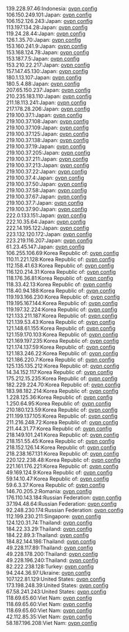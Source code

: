 139.228.97.46:Indonesia: [ovpn config](vpn/139_228_97_46.ovpn)  
106.150.249.101:Japan: [ovpn config](vpn/106_150_249_101.ovpn)  
106.152.126.243:Japan: [ovpn config](vpn/106_152_126_243.ovpn)  
113.197.134.28:Japan: [ovpn config](vpn/113_197_134_28.ovpn)  
119.24.28.44:Japan: [ovpn config](vpn/119_24_28_44.ovpn)  
126.1.35.70:Japan: [ovpn config](vpn/126_1_35_70.ovpn)  
153.160.241.9:Japan: [ovpn config](vpn/153_160_241_9.ovpn)  
153.168.124.78:Japan: [ovpn config](vpn/153_168_124_78.ovpn)  
153.187.7.5:Japan: [ovpn config](vpn/153_187_7_5.ovpn)  
153.210.22.217:Japan: [ovpn config](vpn/153_210_22_217.ovpn)  
157.147.45.130:Japan: [ovpn config](vpn/157_147_45_130.ovpn)  
180.1.13.107:Japan: [ovpn config](vpn/180_1_13_107.ovpn)  
180.5.4.88:Japan: [ovpn config](vpn/180_5_4_88.ovpn)  
207.65.150.237:Japan: [ovpn config](vpn/207_65_150_237.ovpn)  
210.235.183.110:Japan: [ovpn config](vpn/210_235_183_110.ovpn)  
211.18.113.241:Japan: [ovpn config](vpn/211_18_113_241.ovpn)  
217.178.28.206:Japan: [ovpn config](vpn/217_178_28_206.ovpn)  
219.100.37.1:Japan: [ovpn config](vpn/219_100_37_1.ovpn)  
219.100.37.108:Japan: [ovpn config](vpn/219_100_37_108.ovpn)  
219.100.37.109:Japan: [ovpn config](vpn/219_100_37_109.ovpn)  
219.100.37.125:Japan: [ovpn config](vpn/219_100_37_125.ovpn)  
219.100.37.138:Japan: [ovpn config](vpn/219_100_37_138.ovpn)  
219.100.37.19:Japan: [ovpn config](vpn/219_100_37_19.ovpn)  
219.100.37.205:Japan: [ovpn config](vpn/219_100_37_205.ovpn)  
219.100.37.211:Japan: [ovpn config](vpn/219_100_37_211.ovpn)  
219.100.37.213:Japan: [ovpn config](vpn/219_100_37_213.ovpn)  
219.100.37.22:Japan: [ovpn config](vpn/219_100_37_22.ovpn)  
219.100.37.4:Japan: [ovpn config](vpn/219_100_37_4.ovpn)  
219.100.37.50:Japan: [ovpn config](vpn/219_100_37_50.ovpn)  
219.100.37.58:Japan: [ovpn config](vpn/219_100_37_58.ovpn)  
219.100.37.67:Japan: [ovpn config](vpn/219_100_37_67.ovpn)  
219.100.37.7:Japan: [ovpn config](vpn/219_100_37_7.ovpn)  
219.100.37.90:Japan: [ovpn config](vpn/219_100_37_90.ovpn)  
222.0.133.151:Japan: [ovpn config](vpn/222_0_133_151.ovpn)  
222.10.35.64:Japan: [ovpn config](vpn/222_10_35_64.ovpn)  
222.14.195.122:Japan: [ovpn config](vpn/222_14_195_122.ovpn)  
223.132.120.172:Japan: [ovpn config](vpn/223_132_120_172.ovpn)  
223.219.116.207:Japan: [ovpn config](vpn/223_219_116_207.ovpn)  
61.23.45.147:Japan: [ovpn config](vpn/61_23_45_147.ovpn)  
106.255.106.69:Korea Republic of: [ovpn config](vpn/106_255_106_69.ovpn)  
110.11.221.128:Korea Republic of: [ovpn config](vpn/110_11_221_128.ovpn)  
112.158.41.63:Korea Republic of: [ovpn config](vpn/112_158_41_63.ovpn)  
116.120.214.31:Korea Republic of: [ovpn config](vpn/116_120_214_31.ovpn)  
118.176.36.81:Korea Republic of: [ovpn config](vpn/118_176_36_81.ovpn)  
118.33.42.13:Korea Republic of: [ovpn config](vpn/118_33_42_13.ovpn)  
118.40.94.188:Korea Republic of: [ovpn config](vpn/118_40_94_188.ovpn)  
119.193.166.230:Korea Republic of: [ovpn config](vpn/119_193_166_230.ovpn)  
119.195.167.144:Korea Republic of: [ovpn config](vpn/119_195_167_144.ovpn)  
119.197.32.224:Korea Republic of: [ovpn config](vpn/119_197_32_224.ovpn)  
121.133.211.187:Korea Republic of: [ovpn config](vpn/121_133_211_187.ovpn)  
121.139.53.43:Korea Republic of: [ovpn config](vpn/121_139_53_43.ovpn)  
121.148.61.155:Korea Republic of: [ovpn config](vpn/121_148_61_155.ovpn)  
121.159.170.103:Korea Republic of: [ovpn config](vpn/121_159_170_103.ovpn)  
121.169.197.235:Korea Republic of: [ovpn config](vpn/121_169_197_235.ovpn)  
121.174.137.59:Korea Republic of: [ovpn config](vpn/121_174_137_59.ovpn)  
121.183.246.22:Korea Republic of: [ovpn config](vpn/121_183_246_22.ovpn)  
121.186.220.7:Korea Republic of: [ovpn config](vpn/121_186_220_7.ovpn)  
125.135.135.212:Korea Republic of: [ovpn config](vpn/125_135_135_212.ovpn)  
14.34.152.117:Korea Republic of: [ovpn config](vpn/14_34_152_117.ovpn)  
175.212.15.235:Korea Republic of: [ovpn config](vpn/175_212_15_235.ovpn)  
182.229.224.70:Korea Republic of: [ovpn config](vpn/182_229_224_70.ovpn)  
183.98.182.214:Korea Republic of: [ovpn config](vpn/183_98_182_214.ovpn)  
1.228.125.36:Korea Republic of: [ovpn config](vpn/1_228_125_36.ovpn)  
1.250.64.95:Korea Republic of: [ovpn config](vpn/1_250_64_95.ovpn)  
210.180.123.59:Korea Republic of: [ovpn config](vpn/210_180_123_59.ovpn)  
211.199.137.105:Korea Republic of: [ovpn config](vpn/211_199_137_105.ovpn)  
211.216.248.72:Korea Republic of: [ovpn config](vpn/211_216_248_72.ovpn)  
211.44.31.77:Korea Republic of: [ovpn config](vpn/211_44_31_77.ovpn)  
218.149.101.241:Korea Republic of: [ovpn config](vpn/218_149_101_241.ovpn)  
218.151.55.45:Korea Republic of: [ovpn config](vpn/218_151_55_45.ovpn)  
218.152.126.14:Korea Republic of: [ovpn config](vpn/218_152_126_14.ovpn)  
218.238.167.131:Korea Republic of: [ovpn config](vpn/218_238_167_131.ovpn)  
220.122.238.48:Korea Republic of: [ovpn config](vpn/220_122_238_48.ovpn)  
221.161.176.221:Korea Republic of: [ovpn config](vpn/221_161_176_221.ovpn)  
49.169.124.9:Korea Republic of: [ovpn config](vpn/49_169_124_9.ovpn)  
59.14.10.47:Korea Republic of: [ovpn config](vpn/59_14_10_47.ovpn)  
59.6.3.37:Korea Republic of: [ovpn config](vpn/59_6_3_37.ovpn)  
146.70.205.2:Romania: [ovpn config](vpn/146_70_205_2.ovpn)  
176.110.143.184:Russian Federation: [ovpn config](vpn/176_110_143_184.ovpn)  
37.194.48.64:Russian Federation: [ovpn config](vpn/37_194_48_64.ovpn)  
92.248.230.174:Russian Federation: [ovpn config](vpn/92_248_230_174.ovpn)  
112.199.230.211:Singapore: [ovpn config](vpn/112_199_230_211.ovpn)  
124.120.31.74:Thailand: [ovpn config](vpn/124_120_31_74.ovpn)  
184.22.33.29:Thailand: [ovpn config](vpn/184_22_33_29.ovpn)  
184.22.89.3:Thailand: [ovpn config](vpn/184_22_89_3.ovpn)  
184.82.144.186:Thailand: [ovpn config](vpn/184_82_144_186.ovpn)  
49.228.117.89:Thailand: [ovpn config](vpn/49_228_117_89.ovpn)  
49.228.178.200:Thailand: [ovpn config](vpn/49_228_178_200.ovpn)  
49.228.196.240:Thailand: [ovpn config](vpn/49_228_196_240.ovpn)  
82.222.238.128:Turkey: [ovpn config](vpn/82_222_238_128.ovpn)  
94.244.36.97:Ukraine: [ovpn config](vpn/94_244_36_97.ovpn)  
107.122.81.129:United States: [ovpn config](vpn/107_122_81_129.ovpn)  
173.198.248.39:United States: [ovpn config](vpn/173_198_248_39.ovpn)  
67.58.241.243:United States: [ovpn config](vpn/67_58_241_243.ovpn)  
118.69.65.60:Viet Nam: [ovpn config](vpn/118_69_65_60.ovpn)  
118.69.65.60:Viet Nam: [ovpn config](vpn/118_69_65_60.ovpn)  
118.69.65.60:Viet Nam: [ovpn config](vpn/118_69_65_60.ovpn)  
42.112.85.35:Viet Nam: [ovpn config](vpn/42_112_85_35.ovpn)  
58.187.196.208:Viet Nam: [ovpn config](vpn/58_187_196_208.ovpn)  
